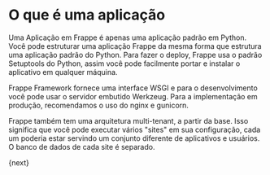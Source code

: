 # O que é uma aplicação

Uma Aplicação em Frappe é apenas uma aplicação padrão em Python. Você pode estruturar uma aplicação Frappe da mesma forma que estrutura uma aplicação padrão do Python. Para fazer o deploy, Frappe usa o padrão Setuptools do Python, assim você pode facilmente portar e instalar o aplicativo em qualquer máquina.

Frappe Framework fornece uma interface WSGI e para o desenvolvimento você pode usar o servidor embutido Werkzeug. Para a implementação em produção, recomendamos o uso do nginx e gunicorn.

Frappe também tem uma arquitetura multi-tenant, a partir da base. Isso significa que você pode executar vários "sites" em sua configuração, cada um poderia estar servindo um conjunto diferente de aplicativos e usuários. O banco de dados de  cada site é separado.

{next}
